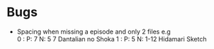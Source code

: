 
Bugs
====
* Spacing when missing a episode and only 2 files e.g   
	0  : P: 7  N:  5     7     Dantalian no Shoka
	1  : P: 5  N:    1-12   Hidamari Sketch
	